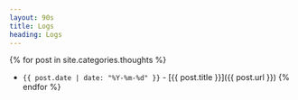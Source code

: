 ```yaml
---
layout: 90s
title: Logs
heading: Logs
---
```


{% for post in site.categories.thoughts %}
- `{{ post.date | date: "%Y-%m-%d" }}` - [{{ post.title }}]({{ post.url }}) {% endfor %}
